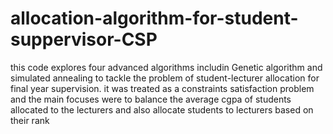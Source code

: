 # allocation-algorithm-for-student-suppervisor-CSP
this code explores four advanced algorithms includin Genetic algorithm and simulated annealing to tackle the problem of student-lecturer allocation for final year supervision. it was treated as a constraints satisfaction problem and the main focuses were to balance the average cgpa of students allocated to the lecturers and also allocate students to lecturers based on their rank
